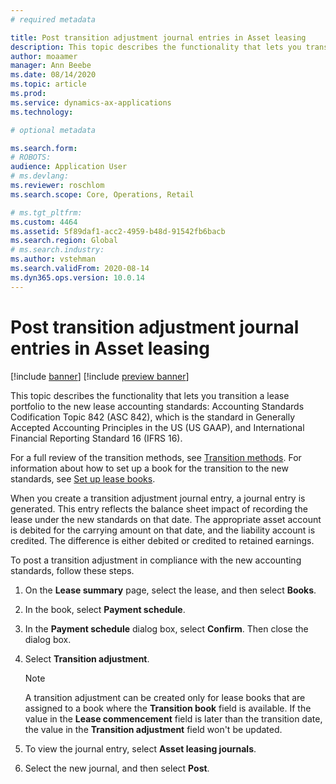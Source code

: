 ```yaml
---
# required metadata

title: Post transition adjustment journal entries in Asset leasing
description: This topic describes the functionality that lets you transition a lease portfolio to the new lease accounting standards, Accounting Standards Codification Topic 842 (ASC 842) and International Financial Reporting Standard 16 (IFRS 16).
author: moaamer
manager: Ann Beebe
ms.date: 08/14/2020
ms.topic: article
ms.prod: 
ms.service: dynamics-ax-applications
ms.technology: 

# optional metadata

ms.search.form: 
# ROBOTS: 
audience: Application User
# ms.devlang: 
ms.reviewer: roschlom
ms.search.scope: Core, Operations, Retail

# ms.tgt_pltfrm: 
ms.custom: 4464
ms.assetid: 5f89daf1-acc2-4959-b48d-91542fb6bacb
ms.search.region: Global
# ms.search.industry: 
ms.author: vstehman
ms.search.validFrom: 2020-08-14
ms.dyn365.ops.version: 10.0.14
---
```


# Post transition adjustment journal entries in Asset leasing

[!include [banner](../includes/banner.md)]
[!include [preview banner](../includes/preview-banner.md)]

This topic describes the functionality that lets you transition a lease portfolio to the new lease accounting standards: Accounting Standards Codification Topic 842 (ASC 842), which is the standard in Generally Accepted Accounting Principles in the US (US GAAP), and International Financial Reporting Standard 16 (IFRS 16).

For a full review of the transition methods, see [Transition methods](transition-methods.md). For information about how to set up a book for the transition to the new standards, see [Set up lease books](set-up-lease-books.md).

When you create a transition adjustment journal entry, a journal entry is generated. This entry reflects the balance sheet impact of recording the lease under the new standards on that date. The appropriate asset account is debited for the carrying amount on that date, and the liability account is credited. The difference is either debited or credited to retained earnings.

To post a transition adjustment in compliance with the new accounting standards, follow these steps.

1. On the **Lease summary** page, select the lease, and then select **Books**.
2. In the book, select **Payment schedule**.
3. In the **Payment schedule** dialog box, select **Confirm**. Then close the dialog box.
4. Select **Transition adjustment**.

    > [!NOTE]
    > A transition adjustment can be created only for lease books that are assigned to a book where the **Transition book** field is available. If the value in the **Lease commencement** field is later than the transition date, the value in the **Transition adjustment** field won't be updated.

5. To view the journal entry, select **Asset leasing journals**.
6. Select the new journal, and then select **Post**.
